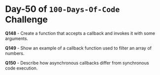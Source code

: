 # Day-50 of `100-Days-Of-Code` Challenge

**Q148** - Create a function that accepts a callback and invokes it with some arguments.

**Q149** - Show an example of a callback function used to filter an array of numbers.

**Q150** - Describe how asynchronous callbacks differ from synchronous code execution.

 
 

 

 



 
 





 
 
 

 

 

 

 





 
 

 


 


 

 
 
 


 